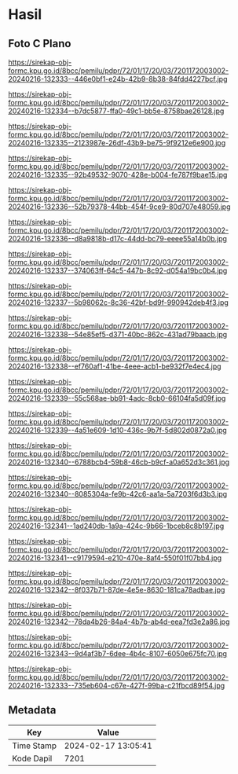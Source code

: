 # Hasil

## Foto C Plano

https://sirekap-obj-formc.kpu.go.id/8bcc/pemilu/pdpr/72/01/17/20/03/7201172003002-20240216-132333--446e0bf1-e24b-42b9-8b38-84fdd4227bcf.jpg

https://sirekap-obj-formc.kpu.go.id/8bcc/pemilu/pdpr/72/01/17/20/03/7201172003002-20240216-132334--b7dc5877-ffa0-49c1-bb5e-8758bae26128.jpg

https://sirekap-obj-formc.kpu.go.id/8bcc/pemilu/pdpr/72/01/17/20/03/7201172003002-20240216-132335--2123987e-26df-43b9-be75-9f9212e6e900.jpg

https://sirekap-obj-formc.kpu.go.id/8bcc/pemilu/pdpr/72/01/17/20/03/7201172003002-20240216-132335--92b49532-9070-428e-b004-fe787f9bae15.jpg

https://sirekap-obj-formc.kpu.go.id/8bcc/pemilu/pdpr/72/01/17/20/03/7201172003002-20240216-132336--52b79378-44bb-454f-9ce9-80d707e48059.jpg

https://sirekap-obj-formc.kpu.go.id/8bcc/pemilu/pdpr/72/01/17/20/03/7201172003002-20240216-132336--d8a9818b-d17c-44dd-bc79-eeee55a14b0b.jpg

https://sirekap-obj-formc.kpu.go.id/8bcc/pemilu/pdpr/72/01/17/20/03/7201172003002-20240216-132337--374063ff-64c5-447b-8c92-d054a19bc0b4.jpg

https://sirekap-obj-formc.kpu.go.id/8bcc/pemilu/pdpr/72/01/17/20/03/7201172003002-20240216-132337--5b98062c-8c36-42bf-bd9f-990942deb4f3.jpg

https://sirekap-obj-formc.kpu.go.id/8bcc/pemilu/pdpr/72/01/17/20/03/7201172003002-20240216-132338--54e85ef5-d371-40bc-862c-431ad79baacb.jpg

https://sirekap-obj-formc.kpu.go.id/8bcc/pemilu/pdpr/72/01/17/20/03/7201172003002-20240216-132338--ef760af1-41be-4eee-acb1-be932f7e4ec4.jpg

https://sirekap-obj-formc.kpu.go.id/8bcc/pemilu/pdpr/72/01/17/20/03/7201172003002-20240216-132339--55c568ae-bb91-4adc-8cb0-66104fa5d09f.jpg

https://sirekap-obj-formc.kpu.go.id/8bcc/pemilu/pdpr/72/01/17/20/03/7201172003002-20240216-132339--4a51e609-1d10-436c-9b7f-5d802d0872a0.jpg

https://sirekap-obj-formc.kpu.go.id/8bcc/pemilu/pdpr/72/01/17/20/03/7201172003002-20240216-132340--6788bcb4-59b8-46cb-b9cf-a0a652d3c361.jpg

https://sirekap-obj-formc.kpu.go.id/8bcc/pemilu/pdpr/72/01/17/20/03/7201172003002-20240216-132340--8085304a-fe9b-42c6-aa1a-5a7203f6d3b3.jpg

https://sirekap-obj-formc.kpu.go.id/8bcc/pemilu/pdpr/72/01/17/20/03/7201172003002-20240216-132341--1ad240db-1a9a-424c-9b66-1bceb8c8b197.jpg

https://sirekap-obj-formc.kpu.go.id/8bcc/pemilu/pdpr/72/01/17/20/03/7201172003002-20240216-132341--c9179594-e210-470e-8af4-550f01f07bb4.jpg

https://sirekap-obj-formc.kpu.go.id/8bcc/pemilu/pdpr/72/01/17/20/03/7201172003002-20240216-132342--8f037b71-87de-4e5e-8630-181ca78adbae.jpg

https://sirekap-obj-formc.kpu.go.id/8bcc/pemilu/pdpr/72/01/17/20/03/7201172003002-20240216-132342--78da4b26-84a4-4b7b-ab4d-eea7fd3e2a86.jpg

https://sirekap-obj-formc.kpu.go.id/8bcc/pemilu/pdpr/72/01/17/20/03/7201172003002-20240216-132343--9d4af3b7-6dee-4b4c-8107-6050e675fc70.jpg

https://sirekap-obj-formc.kpu.go.id/8bcc/pemilu/pdpr/72/01/17/20/03/7201172003002-20240216-132333--735eb604-c67e-427f-99ba-c21fbcd89f54.jpg


## Metadata

| Key        | Value               |
| ---------- | ------------------- |
| Time Stamp | 2024-02-17 13:05:41 |
| Kode Dapil | 7201                |



